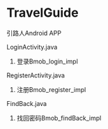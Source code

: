 # TravelGuide
引路人Android APP


LoginActivity.java
1. 登录Bmob_login_impl

RegisterActivity.java
1. 注册Bmob_register_impl

FindBack.java
1. 找回密码Bmob_findBack_impl